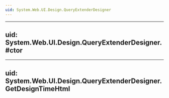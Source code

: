 ```yaml
---
uid: System.Web.UI.Design.QueryExtenderDesigner
---
```


---
uid: System.Web.UI.Design.QueryExtenderDesigner.#ctor
---

---
uid: System.Web.UI.Design.QueryExtenderDesigner.GetDesignTimeHtml
---
